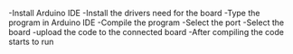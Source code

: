 -Install Arduino IDE
-Install the drivers need for the board
-Type the program in Arduino IDE
-Compile the program
-Select the port
-Select the board
-upload the code to the connected board
-After compiling the code starts to run
